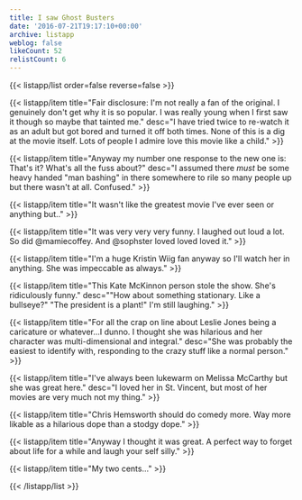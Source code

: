```yaml
---
title: I saw Ghost Busters
date: '2016-07-21T19:17:10+00:00'
archive: listapp
weblog: false
likeCount: 52
relistCount: 6
---
```



{{< listapp/list order=false reverse=false >}}

   {{< listapp/item title="Fair disclosure: I'm not really a fan of the original. I genuinely don't get why it is so popular. I was really young when I first saw it though so maybe that tainted me."
      desc="I have tried twice to re-watch it as an adult but got bored and turned it off both times. None of this is a dig at the movie itself. Lots of people I admire love this movie like a child." >}}

   {{< listapp/item title="Anyway my number one response to the new one is: That's it? What's all the fuss about?"
      desc="I assumed there *must* be some heavy handed \"man bashing\" in there somewhere to rile so many people up but there wasn't at all. Confused." >}}

   {{< listapp/item title="It wasn't like the greatest movie I've ever seen or anything but.." >}}

   {{< listapp/item title="It was very very very funny. I laughed out loud a lot. So did @mamiecoffey. And @sophster loved loved loved it." >}}

   {{< listapp/item title="I'm a huge Kristin Wiig fan anyway so I'll watch her in anything. She was impeccable as always." >}}

   {{< listapp/item title="This Kate McKinnon person stole the show. She's ridiculously funny."
      desc="\"How about something stationary. Like a bullseye?\" \"The president is a plant!\" I'm still laughing." >}}

   {{< listapp/item title="For all the crap on line about Leslie Jones being a caricature or whatever...I dunno. I thought she was hilarious and her character was multi-dimensional and integral."
      desc="She was probably the easiest to identify with, responding to the crazy stuff like a normal person." >}}

   {{< listapp/item title="I've always been lukewarm on Melissa McCarthy but she was great here."
      desc="I loved her in St. Vincent, but most of her movies are very much not my thing." >}}

   {{< listapp/item title="Chris Hemsworth should do comedy more. Way more likable as a hilarious dope than a stodgy dope." >}}

   {{< listapp/item title="Anyway I thought it was great. A perfect way to forget about life for a while and laugh your self silly." >}}

   {{< listapp/item title="My two cents..." >}}

{{< /listapp/list >}}
